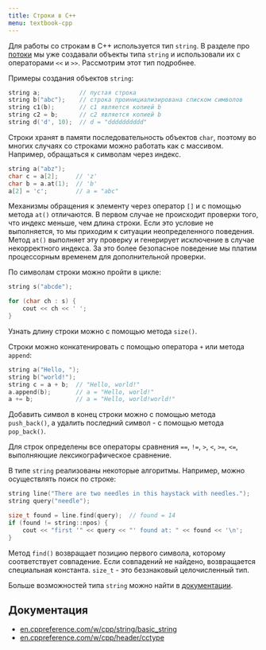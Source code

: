 ```yaml
---
title: Строки в C++
menu: textbook-cpp
---
```


Для работы со строкам в C++ используется тип `string`. В разделе про [потоки](io) мы уже создавали объекты типа `string` и использовали их с операторами `<<` и `>>`. Рассмотрим этот тип подробнее.

Примеры создания объектов `string`:

```cpp
string a;           // пустая строка
string b("abc");    // строка проинициализирована списком символов
string c1(b);       // c1 является копией b
string c2 = b;      // c2 является копией b
string d('d', 10);  // d = "dddddddddd"
```

Строки хранят в памяти последовательность объектов `char`, поэтому во многих случаях со строками можно работать как с массивом. Например, обращаться к символам через индекс.

```cpp
string a("abz");
char c = a[2];     // 'z'
char b = a.at(1);  // 'b'
a[2] = 'c';        // a = "abc"
```

Механизмы обращения к элементу через оператор `[]` и с помощью метода `at()` отличаются. В первом случае не происходит проверки того, что индекс меньше, чем длина строки. Если это условие не выполняется, то мы приходим к ситуации неопределенного поведения. Метод `at()` выполняет эту проверку и генерирует исключение в случае некорректного индекса. За это более безопасное поведение мы платим процессорным временем для дополнительной проверки.

По символам строки можно пройти в цикле:

```cpp
string s("abcde");

for (char ch : s) {
    cout << ch << ' ';
}
```

Узнать длину строки можно с помощью метода `size()`.

Строки можно конкатенировать с помощью оператора `+` или метода `append`:

```cpp
string a("Hello, ");
string b("world!");
string c = a + b;  // "Hello, world!"
a.append(b);       // a = "Hello, world!"
a += b;            // a = "Hello, world!world!"
```

Добавить символ в конец строки можно с помощью метода `push_back()`, а удалить последний символ - с помощью метода `pop_back()`.

Для строк определены все операторы сравнения `==`, `!=`, `>`, `<`, `>=`, `<=`, выполняющие лексикографическое сравнение.

В типе `string` реализованы некоторые алгоритмы. Например, можно осуществлять поиск по строке:

```cpp
string line("There are two needles in this haystack with needles.");
string query("needle");

size_t found = line.find(query);  // found = 14
if (found != string::npos) {
    cout << "first '" << query << "' found at: " << found << '\n';
}
```

Метод `find()` возвращает позицию первого символа, которому соответствует совпадение. Если совпадений не найдено, возвращается специальная константа. `size_t` - это беззнаковый целочисленный тип.

Больше возможностей типа `string` можно найти в [документации](https://en.cppreference.com/w/cpp/string/basic_string). 

## Документация 

* [en.cppreference.com/w/cpp/string/basic_string](https://en.cppreference.com/w/cpp/string/basic_string)
* [en.cppreference.com/w/cpp/header/cctype](https://en.cppreference.com/w/cpp/header/cctype)
